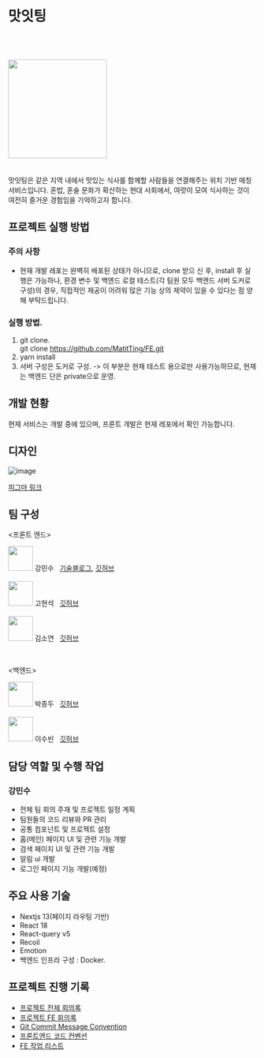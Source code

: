 # 맛잇팅

</br>
</br>
</br>

<img src="https://github.com/MatitTing/FE/assets/90169703/88dddb45-632f-44d7-a88b-fbbbf6df0947" width="200px" height="200px"/>
</br>
</br>
</br>
맛잇팅은 같은 지역 내에서 맛있는 식사를 함께할 사람들을 연결해주는 위치 기반 매칭 서비스입니다. 
혼밥, 혼술 문화가 확산하는 현대 사회에서, 여럿이 모여 식사하는 것이 여전히 즐거운 경험임을 기억하고자 합니다.

## 프로젝트 실행 방법

### 주의 사항
- 현재 개발 레포는 완벽히 배포된 상태가 아니므로, clone 받으 신 후, install 후 실행은 가능하나,
  환경 변수 및 백엔드 로컬 테스트(각 팀원 모두 백엔드 서버 도커로 구성)의 경우, 직접적인 제공이 어려워 많은 기능 상의 제약이 있을 수 있다는 점 양해 부탁드립니다. 

### 실행 방법. 
1. git clone. </br>
 git clone https://github.com/MatitTing/FE.git
2. yarn install
3. 서버 구성은 도커로 구성. -> 이 부분은 현재 테스트 용으로만 사용가능하므로, 현재는 백엔드 단은 private으로 운영.


## 개발 현황

현재 서비스는 개발 중에 있으며, 프론트 개발은 현재 레포에서 확인 가능합니다. 

## 디자인
![image](https://github.com/MatitTing/FE/assets/90169703/69e3a033-edfc-4fbd-bcf3-f293d8888163)

[피그마 링크](https://www.figma.com/file/SdRnUqQw1HCGpNNCflXCY7/%EB%A7%9B%EC%9E%87%ED%8C%85?type=design&node-id=740%3A121&mode=design&t=VlO5bikHiw1heSzy-1)

## 팀 구성

<프론트 엔드>

<img src="https://user-images.githubusercontent.com/90169703/152270453-d84bbe12-ce24-4b7a-94a2-319125ee3f11.jpg" width="50px" height="50px"/> 강민수 &nbsp; [기술블로그](https://velog.io/@minsu8834), [깃허브](https://github.com/minchodang)
</br>
</br>
<img src="https://avatars.githubusercontent.com/u/86722178?v=4" width="50px" height="50px"/> 고현석 &nbsp; [깃허브](https://github.com/sukpo61) 
</br>
</br>
<img src="https://avatars.githubusercontent.com/u/100080949?v=4" width="50px" height="50px"/> 김소연 &nbsp; [깃허브](https://github.com/xo-yeon) 

<br>

<백엔드>

<img src="https://avatars.githubusercontent.com/u/55770741?v=4" width="50px" height="50px"/> 박종두 &nbsp; [깃허브](https://github.com/dujong)
</br>
</br>
<img src="https://avatars.githubusercontent.com/u/115761352?v=4" width="50px" height="50px"/> 이수빈 &nbsp; [깃허브](https://github.com/esubine) 
</br>
## 담당 역할 및 수행 작업

### 강민수
- 전체 팀 회의 주재 및 프로젝트 일정 계획
- 팀원들의 코드 리뷰와 PR 관리
- 공통 컴포넌트 및 프로젝트 설정
- 홈(메인) 페이지 UI 및 관련 기능 개발
- 검색 페이지 UI 및 관련 기능 개발
- 알림 ui 개발
- 로그인 페이지 기능 개발(예정)





## 주요 사용 기술

- Nextjs 13(페이지 라우팅 기반)
- React 18
- React-query v5
- Recoil
- Emotion
- 백엔드 인프라 구성 : Docker.

## 프로젝트 진행 기록

- [프로젝트 전체 회의록](https://www.notion.so/07fa8acfa5304a6c93f07561f4a90bc7?pvs=21)
- [프로젝트 FE 회의록](https://www.notion.so/ac09477c06f8437b9b0f605e128398d9?pvs=21)
- [Git Commit Message Convention](https://www.notion.so/Git-Commit-Message-Convention-ab30907d00d741c4807c00bd808b282c?pvs=21)
- [프론트엔드 코드 컨벤션](https://www.notion.so/ec21bd425856447eafc181f64fdb119c?pvs=21)
- [FE 작업 리스트](https://www.notion.so/a11eecea4dd6470d8b487174e3351caa?pvs=21)
